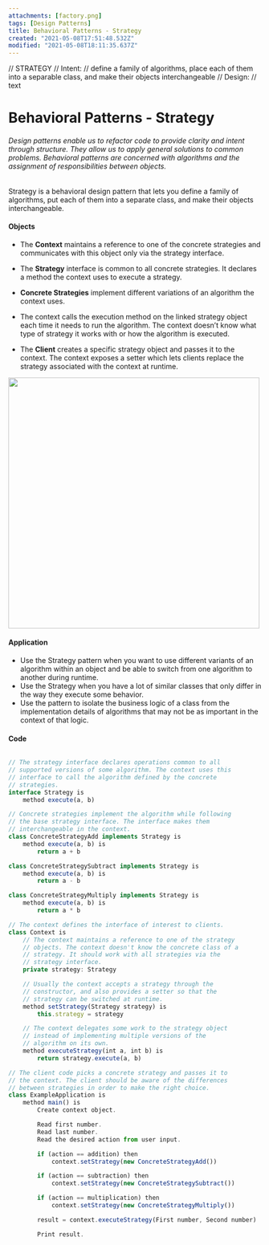 ```yaml
---
attachments: [factory.png]
tags: [Design Patterns]
title: Behavioral Patterns - Strategy
created: "2021-05-08T17:51:48.532Z"
modified: "2021-05-08T18:11:35.637Z"
---
```


// STRATEGY
// Intent:
// define a family of algorithms, place each of them into a separable class, and make their objects interchangeable
// Design:
// text

# Behavioral Patterns - Strategy

###### Design patterns enable us to refactor code to provide clarity and intent through structure. They allow us to apply general solutions to common problems. Behavioral patterns are concerned with algorithms and the assignment of responsibilities between objects.

Strategy is a behavioral design pattern that lets you define a family of algorithms, put each of them into a separate class, and make their objects interchangeable.

#### Objects

- The **Context** maintains a reference to one of the concrete strategies and communicates with this object only via the strategy interface.

- The **Strategy** interface is common to all concrete strategies. It declares a method the context uses to execute a strategy.

- **Concrete Strategies** implement different variations of an algorithm the context uses.

- The context calls the execution method on the linked strategy object each time it needs to run the algorithm. The context doesn’t know what type of strategy it works with or how the algorithm is executed.

- The **Client** creates a specific strategy object and passes it to the context. The context exposes a setter which lets clients replace the strategy associated with the context at runtime.

<img src="https://refactoring.guru/images/patterns/diagrams/strategy/structure-indexed.png" width="500" />

#### Application

- Use the Strategy pattern when you want to use different variants of an algorithm within an object and be able to switch from one algorithm to another during runtime.
- Use the Strategy when you have a lot of similar classes that only differ in the way they execute some behavior.
- Use the pattern to isolate the business logic of a class from the implementation details of algorithms that may not be as important in the context of that logic.

#### Code

```typescript

// The strategy interface declares operations common to all
// supported versions of some algorithm. The context uses this
// interface to call the algorithm defined by the concrete
// strategies.
interface Strategy is
    method execute(a, b)

// Concrete strategies implement the algorithm while following
// the base strategy interface. The interface makes them
// interchangeable in the context.
class ConcreteStrategyAdd implements Strategy is
    method execute(a, b) is
        return a + b

class ConcreteStrategySubtract implements Strategy is
    method execute(a, b) is
        return a - b

class ConcreteStrategyMultiply implements Strategy is
    method execute(a, b) is
        return a * b

// The context defines the interface of interest to clients.
class Context is
    // The context maintains a reference to one of the strategy
    // objects. The context doesn't know the concrete class of a
    // strategy. It should work with all strategies via the
    // strategy interface.
    private strategy: Strategy

    // Usually the context accepts a strategy through the
    // constructor, and also provides a setter so that the
    // strategy can be switched at runtime.
    method setStrategy(Strategy strategy) is
        this.strategy = strategy

    // The context delegates some work to the strategy object
    // instead of implementing multiple versions of the
    // algorithm on its own.
    method executeStrategy(int a, int b) is
        return strategy.execute(a, b)

// The client code picks a concrete strategy and passes it to
// the context. The client should be aware of the differences
// between strategies in order to make the right choice.
class ExampleApplication is
    method main() is
        Create context object.

        Read first number.
        Read last number.
        Read the desired action from user input.

        if (action == addition) then
            context.setStrategy(new ConcreteStrategyAdd())

        if (action == subtraction) then
            context.setStrategy(new ConcreteStrategySubtract())

        if (action == multiplication) then
            context.setStrategy(new ConcreteStrategyMultiply())

        result = context.executeStrategy(First number, Second number)

        Print result.
```

